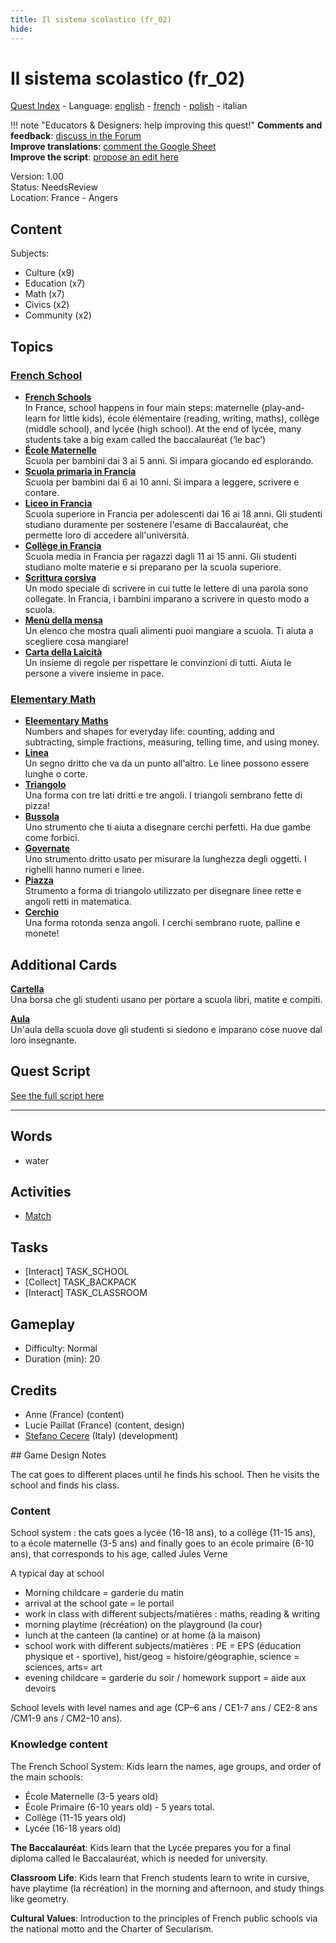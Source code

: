 ```yaml
---
title: Il sistema scolastico (fr_02)
hide:
---
```


# Il sistema scolastico (fr_02)
[Quest Index](./index.it.md) - Language: [english](./fr_02.md) - [french](./fr_02.fr.md) - [polish](./fr_02.pl.md) - italian

!!! note "Educators & Designers: help improving this quest!"
    **Comments and feedback**: [discuss in the Forum](https://antura.discourse.group/t/fr-02-the-school-system/24/1)  
    **Improve translations**: [comment the Google Sheet](https://docs.google.com/spreadsheets/d/1FPFOy8CHor5ArSg57xMuPAG7WM27-ecDOiU-OmtHgjw/edit?gid=1873232287#gid=1873232287)  
    **Improve the script**: [propose an edit here](https://github.com/vgwb/Antura/blob/main/Assets/_discover/_quests/FR_02%20Angers%20School/FR_02%20Angers%20School%20-%20Yarn%20Script.yarn)  

Version: 1.00  
Status: NeedsReview  
Location: France - Angers

## Content
Subjects: 

  - Culture (x9)
  - Education (x7)
  - Math (x7)
  - Civics (x2)
  - Community (x2)

## Topics
### [French School](./../topics/index.md#frenchschool)

  - **[French Schools](./../cards/index.md#french_schools)**  
    In France, school happens in four main steps: maternelle (play-and-learn for little kids), école élémentaire (reading, writing, maths), collège (middle school), and lycée (high school). At the end of lycée, many students take a big exam called the baccalauréat (‘le bac’)  
  - **[École Maternelle](./../cards/index.md#education_ecole_maternelle_fr)**  
    Scuola per bambini dai 3 ai 5 anni. Si impara giocando ed esplorando.  
  - **[Scuola primaria in Francia](./../cards/index.md#education_ecole_primaire_fr)**  
    Scuola per bambini dai 6 ai 10 anni. Si impara a leggere, scrivere e contare.  
  - **[Liceo in Francia](./../cards/index.md#education_lycee_fr)**  
    Scuola superiore in Francia per adolescenti dai 16 ai 18 anni. Gli studenti studiano duramente per sostenere l'esame di Baccalauréat, che permette loro di accedere all'università.  
  - **[Collège in Francia](./../cards/index.md#education_college_fr)**  
    Scuola media in Francia per ragazzi dagli 11 ai 15 anni. Gli studenti studiano molte materie e si preparano per la scuola superiore.  
  - **[Scrittura corsiva](./../cards/index.md#concept_cursive_writing)**  
    Un modo speciale di scrivere in cui tutte le lettere di una parola sono collegate. In Francia, i bambini imparano a scrivere in questo modo a scuola.  
  - **[Menù della mensa](./../cards/index.md#object_canteen_menu)**  
    Un elenco che mostra quali alimenti puoi mangiare a scuola. Ti aiuta a scegliere cosa mangiare!  
  - **[Carta della Laicità](./../cards/index.md#concept_charter_of_secularism)**  
    Un insieme di regole per rispettare le convinzioni di tutti. Aiuta le persone a vivere insieme in pace.  
### [Elementary Math](./../topics/index.md#elementary-maths)

  - **[Eleementary Maths](./../cards/index.md#elementary_maths)**  
    Numbers and shapes for everyday life: counting, adding and subtracting, simple fractions, measuring, telling time, and using money.  
  - **[Linea](./../cards/index.md#fr_figure_line)**  
    Un segno dritto che va da un punto all'altro. Le linee possono essere lunghe o corte.  
  - **[Triangolo](./../cards/index.md#fr_figure_triangle)**  
    Una forma con tre lati dritti e tre angoli. I triangoli sembrano fette di pizza!  
  - **[Bussola](./../cards/index.md#math_compass)**  
    Uno strumento che ti aiuta a disegnare cerchi perfetti. Ha due gambe come forbici.  
  - **[Governate](./../cards/index.md#math_ruler)**  
    Uno strumento dritto usato per misurare la lunghezza degli oggetti. I righelli hanno numeri e linee.  
  - **[Piazza](./../cards/index.md#math_setsquare)**  
    Strumento a forma di triangolo utilizzato per disegnare linee rette e angoli retti in matematica.  
  - **[Cerchio](./../cards/index.md#fr_figure_circle)**  
    Una forma rotonda senza angoli. I cerchi sembrano ruote, palline e monete!  

## Additional Cards
**[Cartella](./../cards/index.md#school_bag)**  
Una borsa che gli studenti usano per portare a scuola libri, matite e compiti.  

**[Aula](./../cards/index.md#place_classroom)**  
Un'aula della scuola dove gli studenti si siedono e imparano cose nuove dal loro insegnante.  

## Quest Script

[See the full script here](./fr_02-script.it.md)

---

## Words
- water
## Activities
- [Match](./../activities/index.md#Match)

## Tasks
- [Interact] TASK_SCHOOL
- [Collect] TASK_BACKPACK
- [Interact] TASK_CLASSROOM
## Gameplay
- Difficulty: Normal
- Duration (min): 20
## Credits
- Anne (France) (content)
- Lucie Paillat (France) (content, design)
- [Stefano Cecere](https://stefanocecere.com) (Italy) (development)

## Game Design Notes

The cat goes to different places until he finds his school. Then he visits the school and finds his class.

### Content
School system : the cats goes a lycée (16-18 ans), to a collège (11-15 ans), to a école maternelle (3-5 ans) and finally goes to an école primaire (6-10 ans), that corresponds to his age, called Jules Verne

A typical day at school

- Morning childcare = garderie du matin
- arrival at the school gate = le portail
- work in class with different subjects/matières : maths, reading & writing
- morning playtime (récréation) on the playground (la cour) 
- lunch at the canteen (la cantine) or at home (à la maison)
- school work with different subjects/matières : PE = EPS (éducation physique et - sportive),  hist/geog = histoire/géographie,  science = sciences, arts= art
- evening childcare = garderie du soir / homework support = aide aux devoirs

School levels with level names and age (CP–6 ans / CE1-7 ans / CE2-8 ans /CM1-9 ans / CM2–10 ans).

### Knowledge content
The French School System: Kids learn the names, age groups, and order of the main schools:

- École Maternelle (3-5 years old)
- École Primaire (6-10 years old) - 5 years total.
- Collège (11-15 years old)
- Lycée (16-18 years old)

**The Baccalauréat**: Kids learn that the Lycée prepares you for a final diploma called le Baccalauréat, which is needed for university.

**Classroom Life**: Kids learn that French students learn to write in cursive, have playtime (la récréation) in the morning and afternoon, and study things like geometry.

**Cultural Values**: Introduction to the principles of French public schools via the national motto and the Charter of Secularism.



